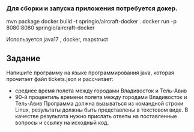 ### Для сборки и запуска приложения потребуется докер.

mvn package
docker build -t springio/aircraft-docker .
docker run -p 8080:8080 springio/aircraft-docker

Используется java17 , docker, mapstruct

## Задание
Напишите программу на языке программирования
java, которая прочитает файл tickets.json и
рассчитает:
- среднее время полета между городами Владивосток
  и Тель-Авив
- 90-й процентиль времени полета между городами
  Владивосток и Тель-Авив
  Программа должна вызываться из командной строки
  Linux, результаты должны быть представлены в
  текстовом виде.
  В качестве результата нужно прислать ответы на
  поставленные вопросы и ссылку на исходный код.
